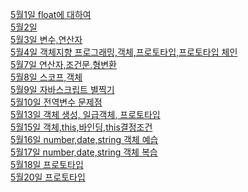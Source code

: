 <a href="https://github.com/hbsowo58/FastCampus_Summary/blob/master/README/2019-05/0501.md"> 5월1일 float에 대하여 <br>
<a href="https://github.com/hbsowo58/FastCampus_Summary/blob/master/README/2019-05/0502.md"> 5월2일  <br>
<a href="https://github.com/hbsowo58/FastCampus_Summary/blob/master/README/2019-05/0503.md"> 5월3일 변수,연산자 <br>
<a href="https://github.com/hbsowo58/FastCampus_Summary/blob/master/README/2019-05/0507.md"> 5월4일 객체지향 프로그래밍,객체,프로토타입,프로토타입 체인 <br>
<a href="https://github.com/hbsowo58/FastCampus_Summary/blob/master/README/2019-05/0507.md"> 5월7일 연산자,조건문,형변환 <br>
<a href="https://github.com/hbsowo58/FastCampus_Summary/blob/master/README/2019-05/0508.md"> 5월8일 스코프,객체 <br>
<a href="https://github.com/hbsowo58/FastCampus_Summary/blob/master/README/2019-05/0509.md"> 5월9일 자바스크립트 별찍기 <br>
<a href="https://github.com/hbsowo58/FastCampus_Summary/blob/master/README/2019-05/0510.md"> 5월10일 전역변수 문제점 <br>
<a href="https://github.com/hbsowo58/FastCampus_Summary/blob/master/README/2019-05/0513.md"> 5월13일 객체 생성, 일급객체, 프로토타입<br>
<a href="https://github.com/hbsowo58/FastCampus_Summary/blob/master/README/2019-05/0515.md"> 5월15일 객체,this,바인딩,this결정조건<br>
<a href="https://github.com/hbsowo58/FastCampus_Summary/blob/master/README/2019-05/0516.md"> 5월16일 number,date,string 객체 예습<br>
<a href="https://github.com/hbsowo58/FastCampus_Summary/blob/master/README/2019-05/0517.md"> 5월17일 number,date,string 객체 복습<br>
<a href="https://github.com/hbsowo58/FastCampus_Summary/blob/master/README/2019-05/0518.md"> 5월18일 프로토타입<br>
<a href="https://github.com/hbsowo58/FastCampus_Summary/blob/master/README/2019-05/0518.md"> 5월20일 프로토타입<br>